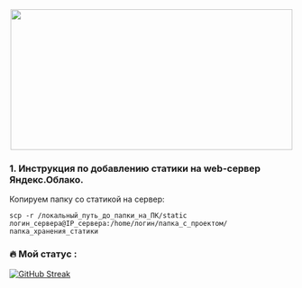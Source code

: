 <div align="center">
  <img src="https://media.giphy.com/media/dWesBcTLavkZuG35MI/giphy.gif" width="500" height="250"/>
</div>

### 1. Инструкция по добавлению статики на web-сервер Яндекс.Облако.
Копируем папку со статикой на сервер:
```
scp -r /локальный_путь_до_папки_на_ПК/static логин_сервера@IP_сервера:/home/логин/папка_с_проектом/папка_хранения_статики
```


### :fire: Мой статус :
[![GitHub Streak](http://github-readme-streak-stats.herokuapp.com?user=grwo1&theme=dark&background=000000)](https://git.io/streak-stats)
